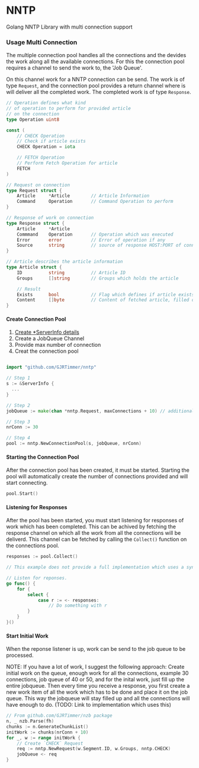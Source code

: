 # NNTP #
Golang NNTP Library with multi connection support

### Usage Multi Connection ###
The multiple connection pool handles all the connections and the devides the work along all the available connections.
For this the connection pool requires a channel to send the work to, the 'Job Queue'.

On this channel work for a NNTP connection can be send.
The work is of type ```Request```, and the connection pool provides a return channel where is will deliver all the completed work. The completed work is of type ```Response```.

```go
// Operation defines what kind
// of operation to perform for provided article
// on the connection
type Operation uint8

const (
    // CHECK Operation
    // Check if article exists
    CHECK Operation = iota

    // FETCH Operation
    // Perform Fetch Operation for article
    FETCH
)

// Request on connection
type Request struct {
    Article     *Article        // Article Information
    Command     Operation       // Command Operation to perform
}

// Response of work on connection
type Response struct {
    Article     *Article
    Commmand    Operation       // Operation which was executed
    Error       error           // Error of operation if any
    Source      string          // source of response HOST:PORT of connection
}

// Article describes the article information
type Article struct {
    ID          string          // Article ID
    Groups      []string        // Groups which holds the article

    // Result
    Exists      bool            // Flag which defines if article exists on NNTP server
    Content     []byte          // Content of fetched article, filled on operation fetch, otherwise NIL
}
```

#### Create Connection Pool ####
1. [Create *ServerInfo details](README.md#serverinfo-structure)
2. Create a JobQueue Channel
3. Provide max number of connection
4. Creat the connection pool

```go

import "github.com/GJRTimmer/nntp"

// Step 1
s := &ServerInfo {
  ...
}

// Step 2
jobQueue := make(chan *nntp.Request, maxConnections + 10) // additional space on queue

// Step 3
nrConn := 30

// Step 4
pool := nntp.NewConnectionPool(s, jobQueue, nrConn)
```

#### Starting the Connection Pool ###
After the connection pool has been created, it must be started.
Starting the pool will automatically create the number of connections provided and will start connecting.
```go
pool.Start()
```

#### Listening for Responses ####
After the pool has been started, you must start listening for responses of work which has been completed.
This can be achived by fetching the response channel on which all the work from all the connections will be deliverd. This channel can be fetched by calling the ```Collect()``` function on the connections pool.
```go
responses := pool.Collect()

// This example does not provide a full implementation which uses a sync group.

// Listen for reponses.
go func() {
    for {
        select {
            case r := <- responses:
                // Do something with r
        }
    }
}()
```

#### Start Initial Work ###
When the reponse listener is up, work can be send to the job queue to be processed.

NOTE: If you have a lot of work, I suggest the following approach: Create initial work on the queue, enough work for all the connections, example 30 connections, job queue of 40 or 50, and for the inital work, just fill up the entire jobqueue. Then every time you receive a response, you first create a new work item of all the work which has to be done and place it on the job queue. This way the jobqueue will stay filled up and all the connections will have enough to do. (TODO: Link to implementation which uses this)

```go
// From github.com/GJRTimmer/nzb package
n, _ nzb.Parse(fh)
chunks := n.GenerateChunkList()
initWork := chunks(nrConn + 10)
for _, w := range initWork {
    // Create `CHECK` Request
    req := nntp.NewRequest(w.Segment.ID, w.Groups, nntp.CHECK)
    jobQueue <- req
}
```
